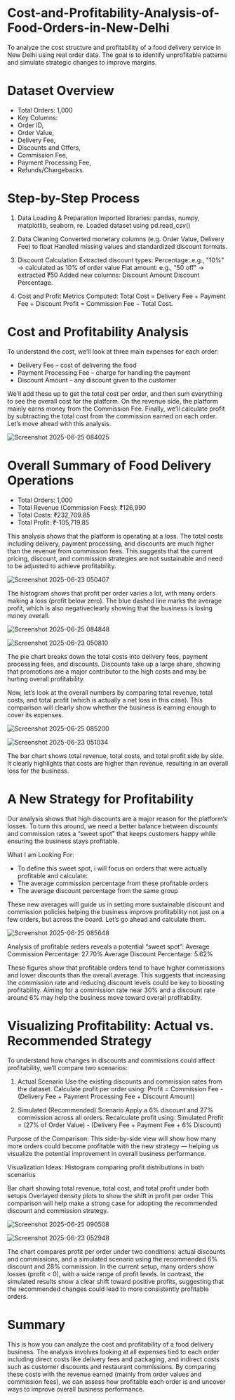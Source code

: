 # Cost-and-Profitability-Analysis-of-Food-Orders-in-New-Delhi
To analyze the cost structure and profitability of a food delivery service in New Delhi using real order data. The goal is to identify unprofitable patterns and simulate strategic changes to improve margins.

# Dataset Overview
- Total Orders: 1,000
- Key Columns:
- Order ID,
- Order Value,
- Delivery Fee,
- Discounts and Offers,
- Commission Fee,
- Payment Processing Fee,
- Refunds/Chargebacks.

# Step-by-Step Process
1. Data Loading & Preparation
Imported libraries: pandas, numpy, matplotlib, seaborn, re.
Loaded dataset using pd.read_csv()

2. Data Cleaning
Converted monetary columns (e.g. Order Value, Delivery Fee) to float
Handled missing values and standardized discount formats.

3. Discount Calculation
Extracted discount types:
Percentage: e.g., "10%" → calculated as 10% of order value
Flat amount: e.g., "50 off" → extracted ₹50
Added new columns:
Discount Amount
Discount Percentage.

4. Cost and Profit Metrics
Computed:
Total Cost = Delivery Fee + Payment Fee + Discount
Profit = Commission Fee − Total Cost.

# Cost and Profitability Analysis
To understand the cost, we’ll look at three main expenses for each order:
- Delivery Fee – cost of delivering the food
- Payment Processing Fee – charge for handling the payment
- Discount Amount – any discount given to the customer

We’ll add these up to get the total cost per order, and then sum everything to see the overall cost for the platform.
On the revenue side, the platform mainly earns money from the Commission Fee.
Finally, we’ll calculate profit by subtracting the total cost from the commission earned on each order.
Let’s move ahead with this analysis.



![Screenshot 2025-06-25 084025](https://github.com/user-attachments/assets/400e7894-599f-4c84-899c-66f868de9a66)

# Overall Summary of Food Delivery Operations
- Total Orders: 1,000
- Total Revenue (Commission Fees): ₹126,990
- Total Costs: ₹232,709.85
- Total Profit: ₹-105,719.85

This analysis shows that the platform is operating at a loss. The total costs including delivery, payment processing, and discounts are much higher than the revenue from commission fees. This suggests that the current pricing, discount, and commission strategies are not sustainable and need to be adjusted to achieve profitability.


![Screenshot 2025-06-23 050407](https://github.com/user-attachments/assets/7bd811bf-26fa-411b-ad76-dd7fdd2b5c33)

The histogram shows that profit per order varies a lot, with many orders making a loss (profit below zero). The blue dashed line marks the average profit, which is also negativeclearly showing that the business is losing money overall.


![Screenshot 2025-06-25 084848](https://github.com/user-attachments/assets/fd62b796-783c-41e0-80fa-82421d9f46c1)

![Screenshot 2025-06-23 050810](https://github.com/user-attachments/assets/af2dcc0c-0928-4fda-96f4-fd77578cc5e6)

The pie chart breaks down the total costs into delivery fees, payment processing fees, and discounts. Discounts take up a large share, showing that promotions are a major contributor to the high costs and may be hurting overall profitability.

Now, let’s look at the overall numbers by comparing total revenue, total costs, and total profit (which is actually a net loss in this case). This comparison will clearly show whether the business is earning enough to cover its expenses.

![Screenshot 2025-06-25 085200](https://github.com/user-attachments/assets/9f1b624f-a890-4beb-ba38-37e374e6088f)


![Screenshot 2025-06-23 051034](https://github.com/user-attachments/assets/00fe5da0-356e-4927-84f8-365583761585)

The bar chart shows total revenue, total costs, and total profit side by side. It clearly highlights that costs are higher than revenue, resulting in an overall loss for the business.

# A New Strategy for Profitability
Our analysis shows that high discounts are a major reason for the platform’s losses. To turn this around, we need a better balance between discounts and commission rates a “sweet spot” that keeps customers happy while ensuring the business stays profitable.

What I am Looking For:
- To define this sweet spot, i will focus on orders that were actually profitable and calculate:
- The average commission percentage from these profitable orders
- The average discount percentage from the same group

These new averages will guide us in setting more sustainable discount and commission policies helping the business improve profitability not just on a few orders, but across the board.
Let’s go ahead and calculate them.

![Screenshot 2025-06-25 085648](https://github.com/user-attachments/assets/354fdfef-2e89-40ea-a984-b1bf4d1e79ac)

Analysis of profitable orders reveals a potential “sweet spot”:
Average Commission Percentage: 27.70%
Average Discount Percentage: 5.62%

These figures show that profitable orders tend to have higher commissions and lower discounts than the overall average. This suggests that increasing the commission rate and reducing discount levels could be key to boosting profitability. Aiming for a commission rate near 30% and a discount rate around 6% may help the business move toward overall profitability.

# Visualizing Profitability: Actual vs. Recommended Strategy
To understand how changes in discounts and commissions could affect profitability, we’ll compare two scenarios:

1. Actual Scenario
Use the existing discounts and commission rates from the dataset.
Calculate profit per order using:
Profit = Commission Fee - (Delivery Fee + Payment Processing Fee + Discount Amount)

2. Simulated (Recommended) Scenario
Apply a 6% discount and 27% commission across all orders.
Recalculate profit using:
Simulated Profit = (27% of Order Value) - (Delivery Fee + Payment Fee + 6% Discount)

Purpose of the Comparison:
This side-by-side view will show how many more orders could become profitable with the new strategy — helping us visualize the potential improvement in overall business performance.

Visualization Ideas:
Histogram comparing profit distributions in both scenarios

Bar chart showing total revenue, total cost, and total profit under both setups
Overlayed density plots to show the shift in profit per order
This comparison will help make a strong case for adopting the recommended discount and commission strategy.

![Screenshot 2025-06-25 090508](https://github.com/user-attachments/assets/d77fd269-b534-4f1a-a258-30935997ba06)

![Screenshot 2025-06-23 052948](https://github.com/user-attachments/assets/02b958f2-cb6d-4d0c-a32e-6bf61a749080)


The chart compares profit per order under two conditions: actual discounts and commissions, and a simulated scenario using the recommended 6% discount and 28% commission.
In the current setup, many orders show losses (profit < 0), with a wide range of profit levels. In contrast, the simulated results show a clear shift toward positive profits, suggesting that the recommended changes could lead to more consistently profitable orders.


# Summary
This is how you can analyze the cost and profitability of a food delivery business. The analysis involves looking at all expenses tied to each order including direct costs like delivery fees and packaging, and indirect costs such as customer discounts and restaurant commissions. By comparing these costs with the revenue earned (mainly from order values and commission fees), we can assess how profitable each order is and uncover ways to improve overall business performance.
